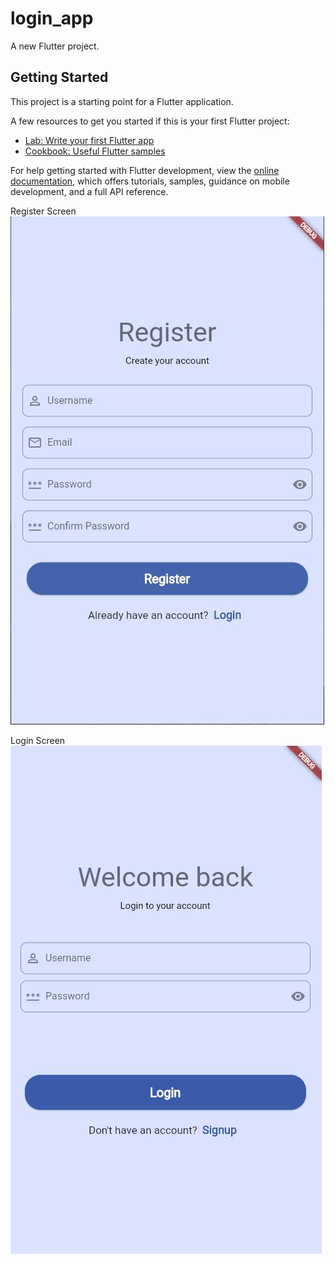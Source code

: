 # login_app

A new Flutter project.

## Getting Started

This project is a starting point for a Flutter application.

A few resources to get you started if this is your first Flutter project:

- [Lab: Write your first Flutter app](https://docs.flutter.dev/get-started/codelab)
- [Cookbook: Useful Flutter samples](https://docs.flutter.dev/cookbook)

For help getting started with Flutter development, view the
[online documentation](https://docs.flutter.dev/), which offers tutorials,
samples, guidance on mobile development, and a full API reference.

Register Screen
![alt_Text](https://github.com/Rafia-Syed/Login-app/blob/main/registerScreen.JPG?raw=true)

Login Screen
![alt_text](https://github.com/Rafia-Syed/Login-app/blob/main/welcomeScreen.JPG?raw=true)
